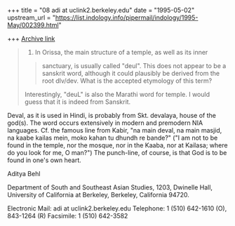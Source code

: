 +++
title = "08 adi at uclink2.berkeley.edu"
date = "1995-05-02"
upstream_url = "https://list.indology.info/pipermail/indology/1995-May/002399.html"

+++
[Archive link](https://list.indology.info/pipermail/indology/1995-May/002399.html)

 > 1. In Orissa, the main structure of a temple, as well as its inner
>> sanctuary, is usually called "deul". This does not appear to be a sanskrit
>> word, although it could plausibly be derived from the root dIv/dev.
>> What is the accepted etymology of this term?
>
>Interestingly, "deuL" is also the Marathi
>word for temple.  I would guess that it is
>indeed from Sanskrit.

Deval, as it is used in Hindi, is probably from Skt. devalaya, house of the
god(s). The word occurs extensively in modern and premodern NIA languages.
Cf. the famous line from Kabir, "na main deval, na main masjid, na kaabe
kailas mein, moko kahan tu dhundh re bande?" ("I am not to be found in the
temple, nor the mosque, nor in the Kaaba, nor at Kailasa; where do you look
for me, O man?") The punch-line, of course, is that God is to be found in
one's own heart.


Aditya Behl

Department of South and Southeast Asian Studies,
1203, Dwinelle Hall,
University of California at Berkeley,
Berkeley, California 94720.

Electronic Mail: adi at uclink2.berkeley.edu
Telephone: 1 (510) 642-1610 (O), 843-1264 (R) 
Facsimile: 1 (510) 642-3582






